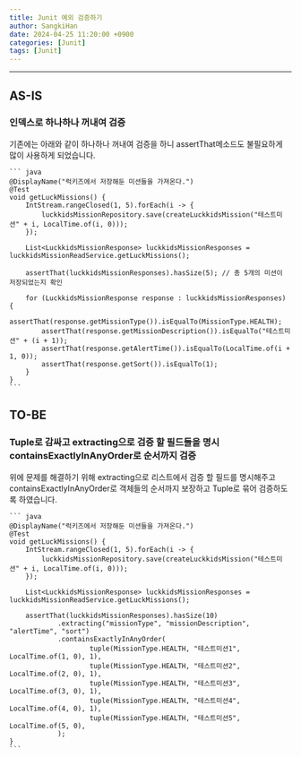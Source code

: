 ```yaml
---
title: Junit 예외 검증하기
author: SangkiHan
date: 2024-04-25 11:20:00 +0900
categories: [Junit]
tags: [Junit]
---
```

------------

## AS-IS
### 인덱스로 하나하나 꺼내여 검증 
기존에는 아래와 같이 하나하나 꺼내여 검증을 하니 assertThat메소드도 불필요하게 많이 사용하게 되었습니다.

    ``` java
    @DisplayName("럭키즈에서 저장해둔 미션들을 가져온다.")
    @Test
    void getLuckMissions() {
        IntStream.rangeClosed(1, 5).forEach(i -> {
            luckkidsMissionRepository.save(createLuckkidsMission("테스트미션" + i, LocalTime.of(i, 0)));
        });

        List<LuckkidsMissionResponse> luckkidsMissionResponses = luckkidsMissionReadService.getLuckMissions();

        assertThat(luckkidsMissionResponses).hasSize(5); // 총 5개의 미션이 저장되었는지 확인

        for (LuckkidsMissionResponse response : luckkidsMissionResponses) {
            assertThat(response.getMissionType()).isEqualTo(MissionType.HEALTH);
            assertThat(response.getMissionDescription()).isEqualTo("테스트미션" + (i + 1));
            assertThat(response.getAlertTime()).isEqualTo(LocalTime.of(i + 1, 0));
            assertThat(response.getSort()).isEqualTo(1);
        }
    }
    ```

## TO-BE
### Tuple로 감싸고 extracting으로 검증 할 필드들을 명시 containsExactlyInAnyOrder로 순서까지 검증
위에 문제를 해결하기 위해 extracting으로 리스트에서 검증 할 필드를 명시해주고 containsExactlyInAnyOrder로 객체들의 순서까지 보장하고 Tuple로 묶어 검증하도록 하였습니다.

    ``` java
    @DisplayName("럭키즈에서 저장해둔 미션들을 가져온다.")
    @Test
    void getLuckMissions() {
        IntStream.rangeClosed(1, 5).forEach(i -> {
            luckkidsMissionRepository.save(createLuckkidsMission("테스트미션" + i, LocalTime.of(i, 0)));
        });

        List<LuckkidsMissionResponse> luckkidsMissionResponses = luckkidsMissionReadService.getLuckMissions();

        assertThat(luckkidsMissionResponses).hasSize(10)
                .extracting("missionType", "missionDescription", "alertTime", "sort")
                .containsExactlyInAnyOrder(
                        tuple(MissionType.HEALTH, "테스트미션1", LocalTime.of(1, 0), 1),
                        tuple(MissionType.HEALTH, "테스트미션2", LocalTime.of(2, 0), 1),
                        tuple(MissionType.HEALTH, "테스트미션3", LocalTime.of(3, 0), 1),
                        tuple(MissionType.HEALTH, "테스트미션4", LocalTime.of(4, 0), 1),
                        tuple(MissionType.HEALTH, "테스트미션5", LocalTime.of(5, 0), 
                );
    }
    ```